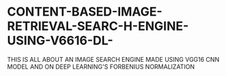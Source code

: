 # CONTENT-BASED-IMAGE-RETRIEVAL-SEARC-H-ENGINE-USING-V6616-DL-
THIS IS ALL ABOUT AN IMAGE SEARCH ENGINE MADE USING VGG16 CNN MODEL AND ON DEEP LEARNING'S FORBENIUS NORMALIZATION 

